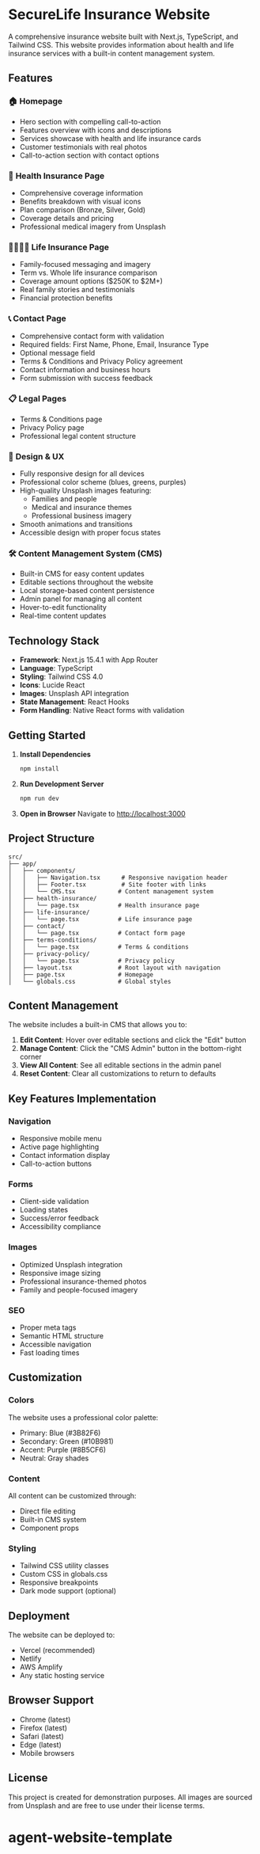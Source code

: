 # SecureLife Insurance Website

A comprehensive insurance website built with Next.js, TypeScript, and Tailwind CSS. This website provides information about health and life insurance services with a built-in content management system.

## Features

### 🏠 **Homepage**

- Hero section with compelling call-to-action
- Features overview with icons and descriptions
- Services showcase with health and life insurance cards
- Customer testimonials with real photos
- Call-to-action section with contact options

### 🏥 **Health Insurance Page**

- Comprehensive coverage information
- Benefits breakdown with visual icons
- Plan comparison (Bronze, Silver, Gold)
- Coverage details and pricing
- Professional medical imagery from Unsplash

### 👨‍👩‍👧‍👦 **Life Insurance Page**

- Family-focused messaging and imagery
- Term vs. Whole life insurance comparison
- Coverage amount options ($250K to $2M+)
- Real family stories and testimonials
- Financial protection benefits

### 📞 **Contact Page**

- Comprehensive contact form with validation
- Required fields: First Name, Phone, Email, Insurance Type
- Optional message field
- Terms & Conditions and Privacy Policy agreement
- Contact information and business hours
- Form submission with success feedback

### 📋 **Legal Pages**

- Terms & Conditions page
- Privacy Policy page
- Professional legal content structure

### 🎨 **Design & UX**

- Fully responsive design for all devices
- Professional color scheme (blues, greens, purples)
- High-quality Unsplash images featuring:
  - Families and people
  - Medical and insurance themes
  - Professional business imagery
- Smooth animations and transitions
- Accessible design with proper focus states

### 🛠 **Content Management System (CMS)**

- Built-in CMS for easy content updates
- Editable sections throughout the website
- Local storage-based content persistence
- Admin panel for managing all content
- Hover-to-edit functionality
- Real-time content updates

## Technology Stack

- **Framework**: Next.js 15.4.1 with App Router
- **Language**: TypeScript
- **Styling**: Tailwind CSS 4.0
- **Icons**: Lucide React
- **Images**: Unsplash API integration
- **State Management**: React Hooks
- **Form Handling**: Native React forms with validation

## Getting Started

1. **Install Dependencies**

   ```bash
   npm install
   ```

2. **Run Development Server**

   ```bash
   npm run dev
   ```

3. **Open in Browser**
   Navigate to [http://localhost:3000](http://localhost:3000)

## Project Structure

```
src/
├── app/
│   ├── components/
│   │   ├── Navigation.tsx      # Responsive navigation header
│   │   ├── Footer.tsx          # Site footer with links
│   │   └── CMS.tsx            # Content management system
│   ├── health-insurance/
│   │   └── page.tsx           # Health insurance page
│   ├── life-insurance/
│   │   └── page.tsx           # Life insurance page
│   ├── contact/
│   │   └── page.tsx           # Contact form page
│   ├── terms-conditions/
│   │   └── page.tsx           # Terms & conditions
│   ├── privacy-policy/
│   │   └── page.tsx           # Privacy policy
│   ├── layout.tsx             # Root layout with navigation
│   ├── page.tsx               # Homepage
│   └── globals.css            # Global styles
```

## Content Management

The website includes a built-in CMS that allows you to:

1. **Edit Content**: Hover over editable sections and click the "Edit" button
2. **Manage Content**: Click the "CMS Admin" button in the bottom-right corner
3. **View All Content**: See all editable sections in the admin panel
4. **Reset Content**: Clear all customizations to return to defaults

## Key Features Implementation

### Navigation

- Responsive mobile menu
- Active page highlighting
- Contact information display
- Call-to-action buttons

### Forms

- Client-side validation
- Loading states
- Success/error feedback
- Accessibility compliance

### Images

- Optimized Unsplash integration
- Responsive image sizing
- Professional insurance-themed photos
- Family and people-focused imagery

### SEO

- Proper meta tags
- Semantic HTML structure
- Accessible navigation
- Fast loading times

## Customization

### Colors

The website uses a professional color palette:

- Primary: Blue (#3B82F6)
- Secondary: Green (#10B981)
- Accent: Purple (#8B5CF6)
- Neutral: Gray shades

### Content

All content can be customized through:

- Direct file editing
- Built-in CMS system
- Component props

### Styling

- Tailwind CSS utility classes
- Custom CSS in globals.css
- Responsive breakpoints
- Dark mode support (optional)

## Deployment

The website can be deployed to:

- Vercel (recommended)
- Netlify
- AWS Amplify
- Any static hosting service

## Browser Support

- Chrome (latest)
- Firefox (latest)
- Safari (latest)
- Edge (latest)
- Mobile browsers

## License

This project is created for demonstration purposes. All images are sourced from Unsplash and are free to use under their license terms.
# agent-website-template
